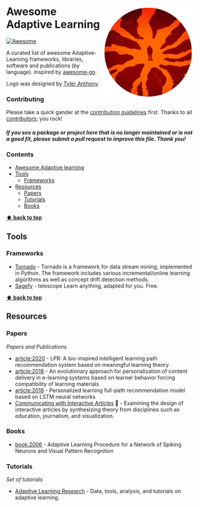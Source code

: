# <img align="right" src="media/logo.png" alt="awesome-adaptive-learning" title="awesome-adaptive-learnings" /> Awesome Adaptive Learning

[![Awesome](https://cdn.rawgit.com/sindresorhus/awesome/d7305f38d29fed78fa85652e3a63e154dd8e8829/media/badge.svg)](https://github.com/sindresorhus/awesome)

A curated list of awesome Adaptive-Learning frameworks, libraries, software and publications (by language). Inspired by [awesome-go](https://github.com/avelino/awesome-go).

Logo was designed by [Tyler Anthony](https://dribbble.com/tyleranthony).

### Contributing

Please take a quick gander at the [contribution guidelines](https://github.com/realamirhe/awesome-adaptive-learning/blob/master/CONTRIBUTING.md) first. Thanks to all [contributors](https://github.com/realamirhe/awesome-adaptive-learning/graphs/contributors); you rock!

#### _If you see a package or project here that is no longer maintained or is not a good fit, please submit a pull request to improve this file. Thank you!_

### Contents

- [Awesome Adaptive learning](#awesome-adaptive-learning)
- [Tools](#tools)
  - [Frameworks](#frameworks)
- [Resources](#resources)
  - [Papers](#papers)
  - [Tutorials](#tutorials)
  - [Books](#books)

**[⬆ back to top](#contents)**

## Tools

### Frameworks

- [Tornado](https://github.com/alipsgh/tornado) - Tornado is a framework for data stream mining, implemented in Python. The framework includes various incremental/online learning algorithms as well as concept drift detection methods.
- [Sagefy](https://github.com/sagefy/sagefy) - telescope Learn anything, adapted for you. Free.

**[⬆ back to top](#contents)**

## Resources

### Papers

_Papers and Publications_

- [article:2020](https://link.springer.com/article/10.1007/s10639-020-10133-3) - LPR: A bio-inspired intelligent learning path recommendation system based on meaningful learning theory
- [article:2018](https://www.sciencedirect.com/science/article/abs/pii/S0736585316303124) - An evolutionary approach for personalization of content delivery in e-learning systems based on learner behavior forcing compatibility of learning materials
- [article:2018](https://www.sciencedirect.com/science/article/abs/pii/S0020025518301397) - Personalized learning full-path recommendation model based on LSTM neural networks
- [Communicating with Interactive Articles](https://distill.pub/2020/communicating-with-interactive-articles/) 🫶 - Examining the design of interactive articles by synthesizing theory from disciplines such as education, journalism, and visualization.


### Books

- [book:2006](https://link.springer.com/chapter/10.1007/11864349_103#citeas) - Adaptive Learning Procedure for a Network of Spiking Neurons and Visual Pattern Recognition

### Tutorials

_Set of tutorials_

- [Adaptive Learning Research](https://github.com/adaptive-learning/adaptive-learning-research) - Data, tools, analysis, and tutorials on adaptive learning. 
